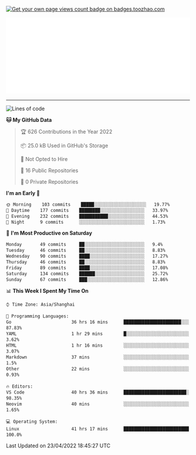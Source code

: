 <p align="left">  
<a href="https://badges.toozhao.com/stats/01FQP76TP6ZBNKKYXKKWX9BGJ8"><img src="https://badges.toozhao.com/badges/01FQP76TP6ZBNKKYXKKWX9BGJ8/blue.svg" alt="Get your own page views count badge on badges.toozhao.com" /></a>
</p>

<p align="right">
<a href="#!"><img src="./calendar.svg" ></a>
</p>

---

<!--START_SECTION:waka-->
![Lines of code](https://img.shields.io/badge/From%20Hello%20World%20I%27ve%20Written-38%20Thousand%20lines%20of%20code-blue)

**🐱 My GitHub Data** 

> 🏆 626 Contributions in the Year 2022
 > 
> 📦 25.0 kB Used in GitHub's Storage 
 > 
> 🚫 Not Opted to Hire
 > 
> 📜 16 Public Repositories 
 > 
> 🔑 0 Private Repositories  
 > 
**I'm an Early 🐤** 

```text
🌞 Morning    103 commits    █████░░░░░░░░░░░░░░░░░░░░   19.77% 
🌆 Daytime    177 commits    ████████░░░░░░░░░░░░░░░░░   33.97% 
🌃 Evening    232 commits    ███████████░░░░░░░░░░░░░░   44.53% 
🌙 Night      9 commits      ░░░░░░░░░░░░░░░░░░░░░░░░░   1.73%

```
📅 **I'm Most Productive on Saturday** 

```text
Monday       49 commits     ██░░░░░░░░░░░░░░░░░░░░░░░   9.4% 
Tuesday      46 commits     ██░░░░░░░░░░░░░░░░░░░░░░░   8.83% 
Wednesday    90 commits     ████░░░░░░░░░░░░░░░░░░░░░   17.27% 
Thursday     46 commits     ██░░░░░░░░░░░░░░░░░░░░░░░   8.83% 
Friday       89 commits     ████░░░░░░░░░░░░░░░░░░░░░   17.08% 
Saturday     134 commits    ██████░░░░░░░░░░░░░░░░░░░   25.72% 
Sunday       67 commits     ███░░░░░░░░░░░░░░░░░░░░░░   12.86%

```


📊 **This Week I Spent My Time On** 

```text
⌚︎ Time Zone: Asia/Shanghai

💬 Programming Languages: 
Go                       36 hrs 16 mins      ██████████████████████░░░   87.83% 
YAML                     1 hr 29 mins        █░░░░░░░░░░░░░░░░░░░░░░░░   3.62% 
HTML                     1 hr 16 mins        ░░░░░░░░░░░░░░░░░░░░░░░░░   3.07% 
Markdown                 37 mins             ░░░░░░░░░░░░░░░░░░░░░░░░░   1.5% 
Other                    22 mins             ░░░░░░░░░░░░░░░░░░░░░░░░░   0.93%

🔥 Editors: 
VS Code                  40 hrs 36 mins      ████████████████████████░   98.35% 
Neovim                   40 mins             ░░░░░░░░░░░░░░░░░░░░░░░░░   1.65%

💻 Operating System: 
Linux                    41 hrs 17 mins      █████████████████████████   100.0%

```


 Last Updated on 23/04/2022 18:45:27 UTC
<!--END_SECTION:waka-->
